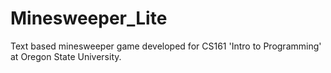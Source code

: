 # Minesweeper_Lite
Text based minesweeper game developed for CS161 'Intro to Programming' at Oregon State University.
